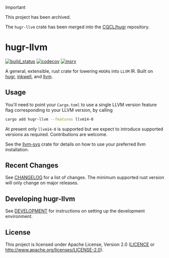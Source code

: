 
> [!IMPORTANT]  
> This project has been archived.
>
> The `hugr-llvm` crate has been merged into the [CQCL/hugr](https://github.com/CQCL/hugr/tree/main/hugr-llvm) repository.

# hugr-llvm

[![build_status][]](https://github.com/CQCL/hugr-llvm/actions)
[![codecov](https://codecov.io/github/CQCL/hugr-llvm/graph/badge.svg?token=TN3DSNHF43)](https://codecov.io/github/CQCL/hugr-llvm)
[![msrv][]](https://github.com/CQCL/hugr-llvm)

A general, extensible, rust crate for lowering `HUGR`s into `LLVM` IR. Built on [hugr][], [inkwell][], and [llvm][].

## Usage

You'll need to point your `Cargo.toml` to use a single LLVM version feature flag corresponding to your LLVM version, by calling

```bash
cargo add hugr-llvm --features llvm14-0
```

At present only `llvm14-0` is supported but we expect to introduce supported versions as required. Contributions are welcome.

See the [llvm-sys][] crate for details on how to use your preferred llvm installation.

## Recent Changes

See [CHANGELOG](CHANGELOG.md) for a list of changes. The minimum supported rust
version will only change on major releases.

## Developing hugr-llvm

See [DEVELOPMENT](DEVELOPMENT.md) for instructions on setting up the development environment.

## License

This project is licensed under Apache License, Version 2.0 ([LICENCE](LICENCE) or <http://www.apache.org/licenses/LICENSE-2.0>).

  [build_status]: https://github.com/CQCL/hugr-llvm/actions/workflows/ci-rs.yml/badge.svg?branch=main
  [msrv]: https://img.shields.io/badge/rust-1.75.0%2B-blue.svg
  [hugr]: https://lib.rs/crates/hugr
  [inkwell]: https://thedan64.github.io/inkwell/inkwell/index.html
  [llvm-sys]: https://crates.io/crates/llvm-sys
  [llvm]: https://llvm.org/
